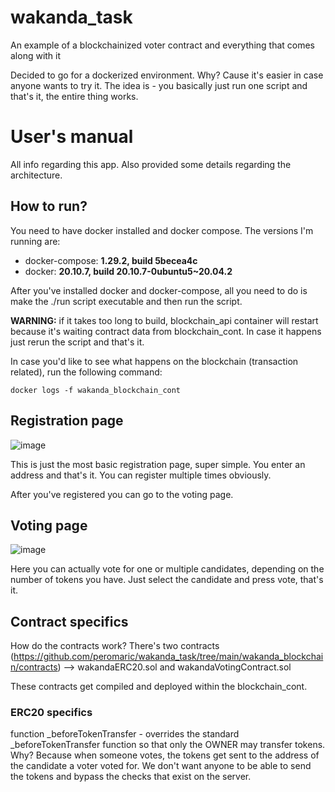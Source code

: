 # wakanda_task

An example of a blockchainized voter contract and everything that comes along with it

Decided to go for a dockerized environment. Why? Cause it's easier in case anyone wants to try it.
The idea is - you basically just run one script and that's it, the entire thing works.

# User's manual

All info regarding this app. Also provided some details regarding the architecture. 

## How to run?

You need to have docker installed and docker compose. The versions I'm running are:
- docker-compose: **1.29.2, build 5becea4c**
- docker: **20.10.7, build 20.10.7-0ubuntu5~20.04.2**

After you've installed docker and docker-compose, all you need to do is make the ./run script executable and then run the script. 

**WARNING:** if it takes too long to build, blockchain_api container will restart because it's waiting contract data from blockchain_cont. In case it happens just rerun the script and that's it.

In case you'd like to see what happens on the blockchain (transaction related), run the following command:

`docker logs -f wakanda_blockchain_cont`


## Registration page

![image](https://user-images.githubusercontent.com/67732669/183243822-318af0e4-2180-422b-bae1-e9d03d508da6.png)

This is just the most basic registration page, super simple. You enter an address and that's it. You can register multiple times obviously.

After you've registered you can go to the voting page.

## Voting page

![image](https://user-images.githubusercontent.com/67732669/183244228-3cb7b7d3-fba1-43a3-bdb2-8adb934071d0.png)

Here you can actually vote for one or multiple candidates, depending on the number of tokens you have. Just select the candidate and press vote, that's it.

## Contract specifics

How do the contracts work? There's two contracts (https://github.com/peromaric/wakanda_task/tree/main/wakanda_blockchain/contracts) --> wakandaERC20.sol and wakandaVotingContract.sol

These contracts get compiled and deployed within the blockchain_cont. 

### ERC20 specifics

function _beforeTokenTransfer - overrides the standard _beforeTokenTransfer function so that only the OWNER may transfer tokens. Why? Because when someone votes, the tokens get sent to the address of the candidate a voter voted for. We don't want anyone to be able to send the tokens and bypass the checks that exist on the server.

